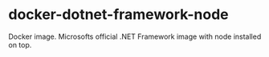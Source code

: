 # docker-dotnet-framework-node
Docker image. Microsofts official .NET Framework image with node installed on top.
